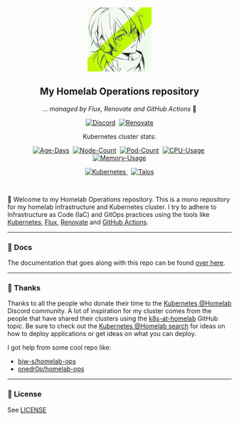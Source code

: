 <div align="center">

<img src="https://github.com/soulwhisper/homelab-ops/blob/main/docs/_assets/logo.jpg?raw=true" width="144px" height="144px"/>

## My Homelab Operations repository

_... managed by Flux, Renovate and GitHub Actions_ :robot:

[![Discord](https://img.shields.io/discord/673534664354430999?style=for-the-badge&label&logo=discord&logoColor=white&color=blue)](https://discord.gg/homelab-operations)&nbsp;
[![Renovate](https://img.shields.io/badge/powered_by-Renovate-blue?style=for-the-badge&logo=renovate)](https://www.mend.io/renovate/)

Kubernetes cluster stats:

[![Age-Days](https://kromgo.noirprime.com/cluster_age_days?format=badge)](https://github.com/kashalls/kromgo/)&nbsp;
[![Node-Count](https://kromgo.noirprime.com/cluster_node_count?format=badge)](https://github.com/kashalls/kromgo/)&nbsp;
[![Pod-Count](https://kromgo.noirprime.com/cluster_pod_count?format=badge)](https://github.com/kashalls/kromgo/)&nbsp;
[![CPU-Usage](https://kromgo.noirprime.com/cluster_cpu_usage?format=badge)](https://github.com/kashalls/kromgo/)&nbsp;
[![Memory-Usage](https://kromgo.noirprime.com/cluster_memory_usage?format=badge)](https://github.com/kashalls/kromgo/)

[![Kubernetes](https://img.shields.io/badge/dynamic/yaml?url=https%3A%2F%2Fraw.githubusercontent.com%2Fsoulwhisper%2Fhomelab-ops%2Fmain%2Fkubernetes%2Ftalos%2Ftalconfig.yaml&query=%24.kubernetesVersion&flat-square&logo=kubernetes&logoColor=white&label=k8s)
](https://www.talos.dev/)&nbsp;
[![Talos](https://img.shields.io/badge/dynamic/yaml?url=https%3A%2F%2Fraw.githubusercontent.com%2Fsoulwhisper%2Fhomelab-ops%2Fmain%2Fkubernetes%2Ftalos%2Ftalconfig.yaml&query=%24.talosVersion&flat-square&logo=kubernetes&logoColor=white&color=orange&label=talos)
](https://www.talos.dev/)

</div>
<br>

👋 Welcome to my Homelab Operations repository. This is a mono repository for my homelab infrastructure and Kubernetes cluster. I try to adhere to Infrastructure as Code (IaC) and GitOps practices using the tools like [Kubernetes](https://kubernetes.io/), [Flux](https://github.com/fluxcd/flux2), [Renovate](https://github.com/renovatebot/renovate) and [GitHub Actions](https://github.com/features/actions).

---

### 📖 Docs

The documentation that goes along with this repo can be found [over here]().

---

### :handshake: Thanks

Thanks to all the people who donate their time to the [Kubernetes @Homelab](https://discord.gg/k8s-at-homelab) Discord community. A lot of inspiration for my cluster comes from the people that have shared their clusters using the [k8s-at-homelab](https://github.com/topics/k8s-at-homelab) GitHub topic. Be sure to check out the [Kubernetes @Homelab search](https://nanne.dev/k8s-at-homelab-search/) for ideas on how to deploy applications or get ideas on what you can deploy.

I got help from some cool repo like:

- [bjw-s/homelab-ops](https://github.com/bjw-s/homelab-ops)
- [onedr0p/homelab-ops](https://github.com/onedr0p/homelab-ops)

---

### 🔏 License

See [LICENSE](https://github.com/soulwhisper/homelab-ops/blob/main/LICENSE)
